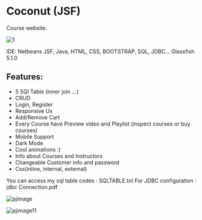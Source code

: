 # Coconut (JSF)

 Course website.


![1](https://user-images.githubusercontent.com/52275789/125133474-9a553800-e10e-11eb-875c-2a2c6a559be8.png)


IDE: Netbeans
JSF, Java, HTML, CSS, BOOTSTRAP, SQL, JDBC...
Glassfish 5.1.0

## Features:
  +  5 SQl Table (inner join ...)
  +  CRUD
  +  Login, Register
  +  Responsive Ux
  +  Add/Remove Cart
  +  Every Course have Preview video and Playlist (inspect courses or buy courses)
  +  Mobile Support
  +  Dark Mode
  +  Cool animations :)
  +  Info about Courses and Instructors
  +  Changeable Customer info and password
  +  Css(inline, internal, external)

 You can access my sql table codes : SQLTABLE.txt
 For JDBC configuration : jdbc Connection.pdf


![pjimage](https://user-images.githubusercontent.com/52275789/125134624-4e0af780-e110-11eb-9c1c-caef1e0ca187.jpg)

![pjimage11](https://user-images.githubusercontent.com/52275789/125135317-71827200-e111-11eb-922d-3181ceb7397f.jpg)
